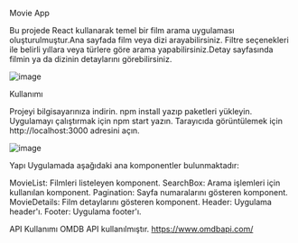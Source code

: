Movie App

Bu projede React kullanarak temel bir film arama uygulaması oluşturulmuştur.Ana sayfada film veya dizi arayabilirsiniz.
Filtre seçenekleri ile belirli yıllara veya türlere göre arama yapabilirsiniz.Detay sayfasında filmin ya da dizinin detaylarını görebilirsiniz.

![image](https://github.com/gunayemine/movie-app/assets/24991289/f14fe139-0f70-478f-b891-7c21c79e7617)


Kullanımı

Projeyi bilgisayarınıza indirin.
npm install yazıp paketleri yükleyin.
Uygulamayı çalıştırmak için npm start yazın. 
Tarayıcıda görüntülemek için http://localhost:3000 adresini
açın.


![image](https://github.com/gunayemine/movie-app/assets/24991289/ceefd367-700f-4e74-a953-0e7ea423ef28)

Yapı
Uygulamada aşağıdaki ana komponentler bulunmaktadır:

MovieList: Filmleri listeleyen komponent.
SearchBox: Arama işlemleri için kullanılan komponent.
Pagination: Sayfa numaralarını gösteren komponent.
MovieDetails: Film detaylarını gösteren komponent.
Header: Uygulama header'ı.
Footer: Uygulama footer'ı.


API Kullanımı
OMDB API kullanılmıştır. https://www.omdbapi.com/ 



